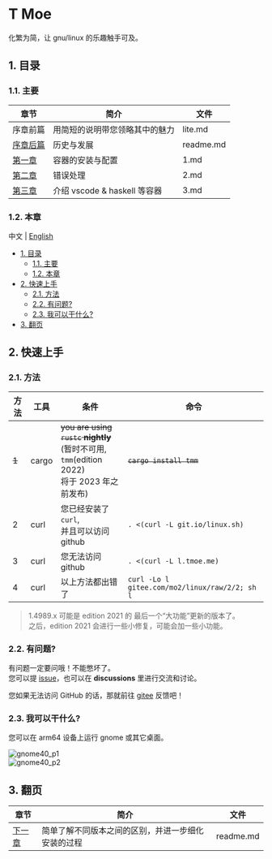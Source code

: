 # T Moe

化繁为简，让 gnu/linux 的乐趣触手可及。

## 1. 目录

### 1.1. 主要

| 章节                    | 简介                           | 文件      |
| ----------------------- | ------------------------------ | --------- |
| 序章前篇                | 用简短的说明带您领略其中的魅力 | lite.md   |
| [序章后篇](./readme.md) | 历史与发展                     | readme.md |
| [第一章](./1.md)        | 容器的安装与配置               | 1.md      |
| [第二章](./2.md)        | 错误处理                       | 2.md      |
| [第三章](./3.md)        | 介绍 vscode & haskell 等容器   | 3.md      |

### 1.2. 本章

中文 | [English](../../../Readme.md)

- [1. 目录](#1-目录)
  - [1.1. 主要](#11-主要)
  - [1.2. 本章](#12-本章)
- [2. 快速上手](#2-快速上手)
  - [2.1. 方法](#21-方法)
  - [2.2. 有问题?](#22-有问题)
  - [2.3. 我可以干什么?](#23-我可以干什么)
- [3. 翻页](#3-翻页)

## 2. 快速上手

<!--
### 2.1. 容器镜像 -->

### 2.1. 方法

| 方法  | 工具  | 条件                                                                                                   | 命令                                           |
| ----- | ----- | ------------------------------------------------------------------------------------------------------ | ---------------------------------------------- |
| ~~1~~ | cargo | ~~you are using `rustc` **nightly**~~ </br>(暂时不可用, `tmm`(edition 2022) </br>将于 2023 年之前发布) | ~~`cargo install tmm`~~                        |
| 2     | curl  | 您已经安装了 `curl`,</br> 并且可以访问 github                                                          | `. <(curl -L git.io/linux.sh)`                 |
| 3     | curl  | 您无法访问 github                                                                                      | `. <(curl -L l.tmoe.me)`                       |
| 4     | curl  | 以上方法都出错了                                                                                       | `curl -Lo l gitee.com/mo2/linux/raw/2/2; sh l` |

> 1.4989.x 可能是 edition 2021 的 最后一个“大功能”更新的版本了。  
> 之后，edition 2021 会进行一些小修复，可能会加一些小功能。

<!--  | 1     | cargo                                                                                                                                 | you have `cargo` installed                  | `cargo install tmoe` | -->

### 2.2. 有问题?

有问题一定要问哦！不能憋坏了。  
您可以提 [issue](https://github.com/2moe/tmoe-linux/issues/new/choose)，也可以在 **discussions** 里进行交流和讨论。

您如果无法访问 GitHub 的话，那就前往 [gitee](https://gitee.com/mo2/linux/issues) 反馈吧！

### 2.3. 我可以干什么?

您可以在 arm64 设备上运行 gnome 或其它桌面。

![gnome40_p1](https://images.gitee.com/uploads/images/2021/0806/224412_07b5cd5b_5617340.png "Screenshot_20210806-221622.png")  
![gnome40_p2](https://images.gitee.com/uploads/images/2021/0806/224423_fa8285a5_5617340.png "Screenshot_20210806-222714.png")

## 3. 翻页

| 章节                  | 简介                                               | 文件      |
| --------------------- | -------------------------------------------------- | --------- |
| [下一章](./readme.md) | 简单了解不同版本之间的区别，并进一步细化安装的过程 | readme.md |

